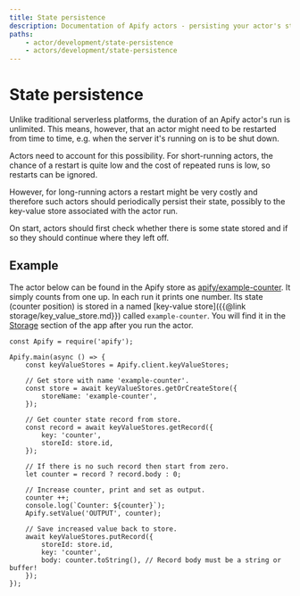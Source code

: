 ```yaml
---
title: State persistence
description: Documentation of Apify actors - persisting your actor's state.
paths:
    - actor/development/state-persistence
    - actors/development/state-persistence
---
```


# [](#state-persistence)State persistence

Unlike traditional serverless platforms, the duration of an Apify actor's run is unlimited. This means, however, that an actor might need to be restarted from time to time, e.g. when the server it's running on is to be shut down. 

Actors need to account for this possibility. For short-running actors, the chance of a restart is quite low and the cost of repeated runs is low, so restarts can be ignored. 

However, for long-running actors a restart might be very costly and therefore such actors should periodically persist their state, possibly to the key-value store associated with the actor run. 

On start, actors should first check whether there is some state stored and if so they should continue where they left off.

## [](#example) Example

The actor below can be found in the Apify store as [apify/example-counter](https://apify.com/apify/example-counter). It simply counts from one up. In each run it prints one number. Its state (counter position) is stored in a named [key-value store]({{@link storage/key_value_store.md}}) called `example-counter`. You will find it in the [Storage](https://my.apify.com/key-value-stores) section of the app after you run the actor.

    const Apify = require('apify');

    Apify.main(async () => {
        const keyValueStores = Apify.client.keyValueStores;

        // Get store with name 'example-counter'.
        const store = await keyValueStores.getOrCreateStore({
            storeName: 'example-counter',
        });

        // Get counter state record from store.
        const record = await keyValueStores.getRecord({
            key: 'counter',
            storeId: store.id,
        });

        // If there is no such record then start from zero.
        let counter = record ? record.body : 0;

        // Increase counter, print and set as output.
        counter ++;
        console.log(`Counter: ${counter}`);
        Apify.setValue('OUTPUT', counter);

        // Save increased value back to store.
        await keyValueStores.putRecord({
            storeId: store.id,
            key: 'counter',
            body: counter.toString(), // Record body must be a string or buffer!
        });
    });

